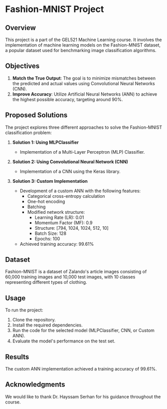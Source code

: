 # Fashion-MNIST Project

## Overview
This project is a part of the GEL521 Machine Learning course. It involves the implementation of machine learning models on the Fashion-MNIST dataset, a popular dataset used for benchmarking image classification algorithms.

## Objectives
1. **Match the True Output**: The goal is to minimize mismatches between the predicted and actual values using Convolutional Neural Networks (CNN).
2. **Improve Accuracy**: Utilize Artificial Neural Networks (ANN) to achieve the highest possible accuracy, targeting around 90%.

## Proposed Solutions
The project explores three different approaches to solve the Fashion-MNIST classification problem:

1. **Solution 1: Using MLPClassifier**
   - Implementation of a Multi-Layer Perceptron (MLP) Classifier.

2. **Solution 2: Using Convolutional Neural Network (CNN)**
   - Implementation of a CNN using the Keras library.

3. **Solution 3: Custom Implementation**
   - Development of a custom ANN with the following features:
     - Categorical cross-entropy calculation
     - One-hot encoding
     - Batching
     - Modified network structure:
       - Learning Rate (LR): 0.01
       - Momentum Factor (MF): 0.9
       - Structure: [794, 1024, 1024, 512, 10]
       - Batch Size: 128
       - Epochs: 100
   - Achieved training accuracy: 99.61%

## Dataset
Fashion-MNIST is a dataset of Zalando's article images consisting of 60,000 training images and 10,000 test images, with 10 classes representing different types of clothing.

## Usage
To run the project:
1. Clone the repository.
2. Install the required dependencies.
3. Run the code for the selected model (MLPClassifier, CNN, or Custom ANN).
4. Evaluate the model's performance on the test set.

## Results
The custom ANN implementation achieved a training accuracy of 99.61%.

## Acknowledgments
We would like to thank Dr. Hayssam Serhan for his guidance throughout the course.
